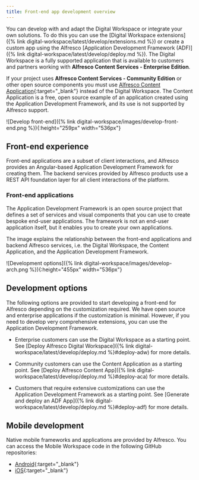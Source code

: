 ```yaml
---
title: Front-end app development overview
---
```


You can develop with and adapt the Digital Workspace or integrate your own solutions. To do this you can use the [Digital Workspace extensions]({% link digital-workspace/latest/develop/extensions.md %}) or create a custom app using the Alfresco [Application Development Framework (ADF)]({% link digital-workspace/latest/develop/deploy.md %}). The Digital Workspace is a fully supported application that is available to customers and partners working with **Alfresco Content Services - Enterprise Edition**.

If your project uses **Alfresco Content Services - Community Edition** or other open source components you must use [Alfresco Content Application](https://alfresco-content-app.netlify.app/#/){:target="_blank"} instead of the Digital Workspace. The Content Application is a free, open source example of an application created using the Application Development Framework, and its use is not supported by Alfresco support.

![Develop front-end]({% link digital-workspace/images/develop-front-end.png %}){:height="259px" width="536px"}

## Front-end experience

Front-end applications are a subset of client interactions, and Alfresco provides an Angular-based Application Development Framework for creating them. The backend services provided by Alfresco products use a REST API foundation layer for all client interactions of the platform.

### Front-end applications

The Application Development Framework is an open source project that defines a set of services and visual components that you can use to create bespoke end-user applications. The framework is not an end-user application itself, but it enables you to create your own applications.

The image explains the relationship between the front-end applications and backend Alfresco services, i.e. the Digital Workspace, the Content Application, and the Application Development Framework.

![Development options]({% link digital-workspace/images/develop-arch.png %}){:height="455px" width="536px"}

## Development options

The following options are provided to start developing a front-end for Alfresco depending on the customization required. We have open source and enterprise applications if the customization is minimal. However, if you need to develop very comprehensive extensions, you can use the Application Development Framework.

* Enterprise customers can use the Digital Workspace as a starting point. See [Deploy Alfresco Digital Workspace]({% link digital-workspace/latest/develop/deploy.md %}#deploy-adw) for more details.

* Community customers can use the Content Application as a starting point. See [Deploy Alfresco Content App]({% link digital-workspace/latest/develop/deploy.md %}#deploy-aca) for more details.

* Customers that require extensive customizations can use the Application Development Framework as a starting point. See [Generate and deploy an ADF App]({% link digital-workspace/latest/develop/deploy.md %}#deploy-adf) for more details.

## Mobile development

Native mobile frameworks and applications are provided by Alfresco. You can access the Mobile Workspace code in the following GitHub repositories:

* [Android](https://github.com/alfresco/alfresco-mobile-workspace-android){:target="_blank"}
* [iOS](https://github.com/alfresco/alfresco-mobile-workspace-ios){:target="_blank"}
